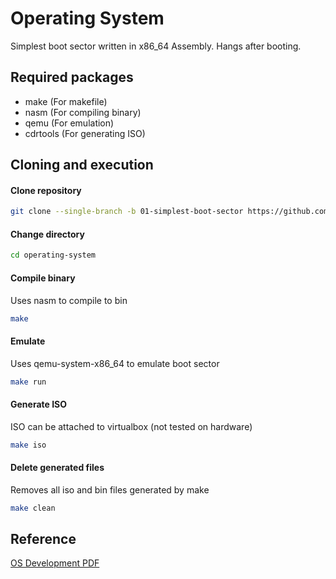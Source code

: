 # Operating System
Simplest boot sector written in x86\_64 Assembly. Hangs after booting.

## Required packages
- make (For makefile)
- nasm (For compiling binary)
- qemu (For emulation)
- cdrtools (For generating ISO)

## Cloning and execution
#### Clone repository
```sh
git clone --single-branch -b 01-simplest-boot-sector https://github.com/MananKarnik/operating-system.git
```

#### Change directory
```sh
cd operating-system
```

#### Compile binary
Uses nasm to compile to bin
```sh
make
```

#### Emulate
Uses qemu-system-x86\_64 to emulate boot sector
```sh
make run
```

#### Generate ISO
ISO can be attached to virtualbox (not tested on hardware)
```sh
make iso
```

#### Delete generated files
Removes all iso and bin files generated by make
```sh
make clean
```
## Reference
[OS Development PDF](https://www.cs.bham.ac.uk/~exr/lectures/opsys/10_11/lectures/os-dev.pdf)
